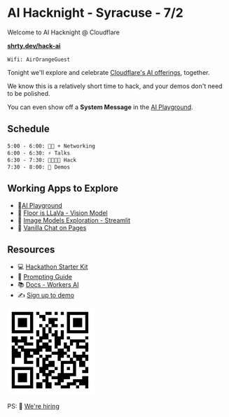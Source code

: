 # AI Hacknight - Syracuse - 7/2


Welcome to AI Hacknight @ Cloudflare

**[shrty.dev/hack-ai](https://shrty.dev/hack-ai)**

```
Wifi: AirOrangeGuest
```

Tonight we'll explore and celebrate [Cloudflare's AI offerings](https://developers.cloudflare.com/workers-ai/), together.

We know this is a relatively short time to hack, and your demos don't need to be polished. 

You can even show off a **System Message** in the [AI Playground](https://playground.ai.cloudflare.com/).

## Schedule

```
5:00 - 6:00: 🦖🍖 + Networking
6:00 - 6:30: ⚡️ Talks
6:30 - 7:30: 🧑‍💻👩‍💻 Hack
7:30 - 8:00: 👏 Demos
```

## Working Apps to Explore

- 🛝[AI Playground](https://playground.ai.cloudflare.com/)
- 👀 [Floor is LLaVa - Vision Model](https://floor-is-llava.pages.dev)
- 🎨 [Image Models Exploration - Streamlit](https://image-models-workers-ai.streamlit.app/)
- 💬 [Vanilla Chat on Pages](https://vanilla-chat-demo.pages.dev/)

## Resources

- 💻 [Hackathon Starter Kit](https://github.com/craigsdennis/hackathon-helper-workers-ai)
- 📕 [Prompting Guide](https://www.promptingguide.ai/)
- 📚 [Docs - Workers AI](https://developers.cloudflare.com/workers-ai)
- ✍️ [Sign up to demo](https://forms.gle/sqAHhGhnM3HTAoot8)

![qr code](qr.png "This page")

PS: 🤝 [We're hiring](https://www.cloudflare.com/careers/)
